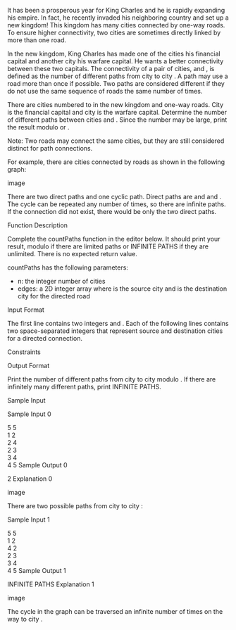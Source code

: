 It has been a prosperous year for King Charles and he is rapidly expanding his empire. In fact, he recently invaded his neighboring country and set up a new kingdom! This kingdom has many cities connected by one-way roads. To ensure higher connectivity, two cities are sometimes directly linked by more than one road.

In the new kingdom, King Charles has made one of the cities his financial capital and another city his warfare capital. He wants a better connectivity between these two capitals. The connectivity of a pair of cities, and , is defined as the number of different paths from city to city . A path may use a road more than once if possible. Two paths are considered different if they do not use the same sequence of roads the same number of times.

There are cities numbered to in the new kingdom and one-way roads. City is the financial capital and city is the warfare capital. Determine the number of different paths between cities and . Since the number may be large, print the result modulo or .

Note: Two roads may connect the same cities, but they are still considered distinct for path connections.

For example, there are cities connected by roads as shown in the following graph:

image

There are two direct paths and one cyclic path. Direct paths are and and . The cycle can be repeated any number of times, so there are infinite paths. If the connection did not exist, there would be only the two direct paths.

Function Description

Complete the countPaths function in the editor below. It should print your result, modulo if there are limited paths or INFINITE PATHS if they are unlimited. There is no expected return value.

countPaths has the following parameters:

-   n: the integer number of cities
-   edges: a 2D integer array where is the source city and is the destination city for the directed road

Input Format

The first line contains two integers and .
Each of the following lines contains two space-separated integers that represent source and destination cities for a directed connection.

Constraints

Output Format

Print the number of different paths from city to city modulo . If there are infinitely many different paths, print INFINITE PATHS.

Sample Input

Sample Input 0

5 5  
1 2  
2 4  
2 3  
3 4  
4 5
Sample Output 0

2
Explanation 0

image

There are two possible paths from city to city :

Sample Input 1

5 5  
1 2  
4 2  
2 3  
3 4  
4 5
Sample Output 1

INFINITE PATHS
Explanation 1

image

The cycle in the graph can be traversed an infinite number of times on the way to city .
